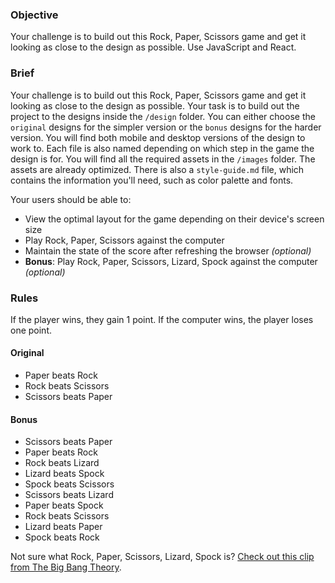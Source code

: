 ### Objective

Your challenge is to build out this Rock, Paper, Scissors game and get it looking as close to the design as possible. Use JavaScript and React.

### Brief

Your challenge is to build out this Rock, Paper, Scissors game and get it looking as close to the design as possible. Your task is to build out the project to the designs inside the `/design` folder. You can either choose the `original` designs for the simpler version or the `bonus` designs for the harder version. You will find both mobile and desktop versions of the design to work to. Each file is also named depending on which step in the game the design is for. You will find all the required assets in the `/images` folder. The assets are already optimized. There is also a `style-guide.md` file, which contains the information you'll need, such as color palette and fonts.

Your users should be able to:

-   View the optimal layout for the game depending on their device's screen size
-   Play Rock, Paper, Scissors against the computer
-   Maintain the state of the score after refreshing the browser _(optional)_
-   **Bonus**: Play Rock, Paper, Scissors, Lizard, Spock against the computer _(optional)_

### Rules

If the player wins, they gain 1 point. If the computer wins, the player loses one point.

#### Original

-   Paper beats Rock
-   Rock beats Scissors
-   Scissors beats Paper

#### Bonus

-   Scissors beats Paper
-   Paper beats Rock
-   Rock beats Lizard
-   Lizard beats Spock
-   Spock beats Scissors
-   Scissors beats Lizard
-   Paper beats Spock
-   Rock beats Scissors
-   Lizard beats Paper
-   Spock beats Rock

Not sure what Rock, Paper, Scissors, Lizard, Spock is? [Check out this clip from The Big Bang Theory](https://www.youtube.com/watch?v=iSHPVCBsnLw).

